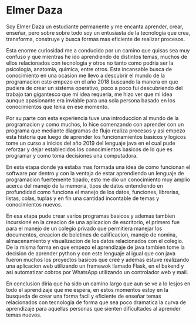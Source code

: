 # Elmer Daza

Soy Elmer Daza un estudiante permanente y me encanta aprender, crear, enseñar, pero sobre sobre todo soy un entusiasta de la tecnologia que crea, transforma, construye y busca formas mas eficiente de realizar procesos.

Esta enorme curiosidad me a conducido por un camino que quisas sea muy confuso y que mientras he ido aprendiendo de distintos temas, muchos de ellos relacionados con tecnologia y otros no tanto como podria ser la psicologia, anatomia, quimica, entre otros. Esta incansable busca de conocimiento en una ocasion me llevo a descubrir el mundo de la programacion esto empezo en el año 2018 buscando la manera en que pudiera de crear un sistema operativo, poco a poco fui descubriendo del trabajo tan gigantesco que mi idea requeria, me hizo ver que mi idea aunque apasionante era inviable para una sola persona basado en los conocimientos que tenia en ese momento.

Por su parte con esta experiencia tuve una introduccion al mundo de la programacion y como muchos, lo hice comenzando con aprender con un programa que  mediante diagramas de flujo realiza procesos y asi empezo esta historia que luego de aprender los funcionamientos basicos y logicos tome un curso a inicios del año 2019 del lenguaje java en el cual pude reforzar y dejar establecidos los conocimientos basicos de lo que es programar y como toma decisiones una computadora.

En esta etapa donde ya estaba mas formada una idea de como funcionan el software por dentro y con la ventaja de estar aprendiendo un lenguaje de programacion fuertemente tipado, esto me dio un conocimiento muy amplio acerca del manejo de la memoria, tipos de datos entendiendo en profundidad como funciona el manejo de los datos, funciones, librerias, listas, colas, tuplas y en fin una cantidad incontable de temas y conocimientos nuevos.

En esa etapa pude crear varios programas basicos y ademas tambien incursioné en la creacion de una aplicacion de escritorio, el primero fue para el manejo de un colegio privado que permitiera manejar los documentos, creacion de boletines de calificacion, manejo de nomina, almacenamiento y visualizacion de los datos relacionados con el colegio. De la misma forma en que empezo el aprendizaje de java tambien tome la decision de aprender python y con este lenguaje al igual que con java fueron muchos los proyectos basicos que creé y ademas estuve realizando una aplicacion web utilizando un framewok llamado Flask, en el bakend y asi automatizar cobros por WhatsApp utilizando un controlador web y mail.

En conclusion diria que ha sido un camino largo que aun se ve a lo lesjos en todo el aprendizaje que me espera, en estos momentos estoy en la busqueda de crear una forma facil y eficiente de enseñar temas relacionados con tecnologia de forma que sea poco dramatica la curva de aprendizaje para aquellas personas que sienten dificultades al aprender temas nuevos.
